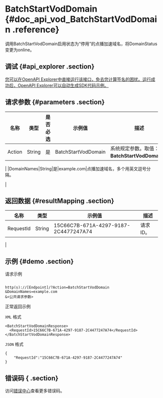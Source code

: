 # BatchStartVodDomain {#doc_api_vod_BatchStartVodDomain .reference}

调用BatchStartVodDomain启用状态为“停用”的点播加速域名，将DomainStatus变更为online。

## 调试 {#api_explorer .section}

[您可以在OpenAPI Explorer中直接运行该接口，免去您计算签名的困扰。运行成功后，OpenAPI Explorer可以自动生成SDK代码示例。](https://api.aliyun.com/#product=vod&api=BatchStartVodDomain&type=RPC&version=2017-03-21)

## 请求参数 {#parameters .section}

|名称|类型|是否必选|示例值|描述|
|--|--|----|---|--|
|Action|String|是|BatchStartVodDomain|系统规定参数。取值：**BatchStartVodDomain**。

 |
|DomainNames|String|是|example.com|点播加速域名，多个用英文逗号分隔。

 |

## 返回数据 {#resultMapping .section}

|名称|类型|示例值|描述|
|--|--|---|--|
|RequestId|String|15C66C7B-671A-4297-9187-2C4477247A74|请求ID。

 |

## 示例 {#demo .section}

请求示例

``` {#request_demo}

http(s)://[Endpoint]/?Action=BatchStartVodDomain
&DomainNames=example.com
&<公共请求参数>

```

正常返回示例

`XML` 格式

``` {#xml_return_success_demo}
<BatchStartVodDomainResponse>
  <RequestId>15C66C7B-671A-4297-9187-2C4477247A74</RequestId>
</BatchStartVodDomainResponse>
```

`JSON` 格式

``` {#json_return_success_demo}
{
	"RequestId":"15C66C7B-671A-4297-9187-2C4477247A74"
}
```

## 错误码 { .section}

访问[错误中心](https://error-center.aliyun.com/status/product/vod)查看更多错误码。

